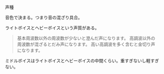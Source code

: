 声種

音色で決まる。つまり音の混ざり具合。

ライトボイスとヘビーボイスという声質がある。

> 基本周波数以外の周波数が少ないと澄んだ声になります。
> 高調波以外の周波数が混ざるとだみ声になります。
> 高い高調波を多く含むと金切り声になります。

ミドルボイスはライトボイスとヘビーボイスの中間くらい。重すぎないし軽すぎない。
